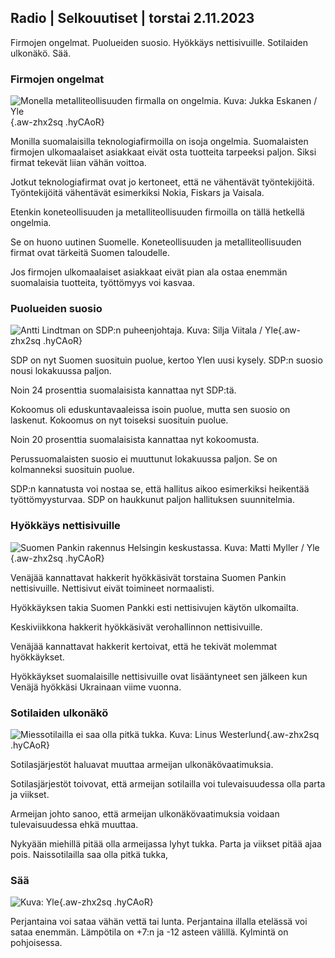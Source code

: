 ## Radio \| Selkouutiset \| torstai 2.11.2023

Firmojen ongelmat. Puolueiden suosio. Hyökkäys nettisivuille. Sotilaiden ulkonäkö. Sää.

### Firmojen ongelmat

![Monella metalliteollisuuden firmalla on ongelmia. Kuva: Jukka Eskanen / Yle](https://images.cdn.yle.fi/image/upload/c_crop,h_2268,w_4031,x_0,y_410/ar_1.7777777777777777,c_fill,g_faces,h_675,w_1200/dpr_1.0/q_auto:eco/f_auto/fl_lossy/v1698216498/39-11907536538b9d499762){.aw-zhx2sq .hyCAoR}

Monilla suomalaisilla teknologiafirmoilla on isoja ongelmia. Suomalaisten firmojen ulkomaalaiset asiakkaat eivät osta tuotteita tarpeeksi paljon. Siksi firmat tekevät liian vähän voittoa.

Jotkut teknologiafirmat ovat jo kertoneet, että ne vähentävät työntekijöitä. Työntekijöitä vähentävät esimerkiksi Nokia, Fiskars ja Vaisala.

Etenkin koneteollisuuden ja metalliteollisuuden firmoilla on tällä hetkellä ongelmia.

Se on huono uutinen Suomelle. Koneteollisuuden ja metalliteollisuuden firmat ovat tärkeitä Suomen taloudelle.

Jos firmojen ulkomaalaiset asiakkaat eivät pian ala ostaa enemmän suomalaisia tuotteita, työttömyys voi kasvaa.

### Puolueiden suosio

![Antti Lindtman on SDP:n puheenjohtaja. Kuva: Silja Viitala / Yle](https://images.cdn.yle.fi/image/upload/c_crop,h_2241,w_3984,x_0,y_0/ar_1.7777777777777777,c_fill,g_faces,h_675,w_1200/dpr_1.0/q_auto:eco/f_auto/fl_lossy/v1696930784/39-118400565251b6be058f){.aw-zhx2sq .hyCAoR}

SDP on nyt Suomen suosituin puolue, kertoo Ylen uusi kysely. SDP:n suosio nousi lokakuussa paljon.

Noin 24 prosenttia suomalaisista kannattaa nyt SDP:tä.

Kokoomus oli eduskuntavaaleissa isoin puolue, mutta sen suosio on laskenut. Kokoomus on nyt toiseksi suosituin puolue.

Noin 20 prosenttia suomalaisista kannattaa nyt kokoomusta.

Perussuomalaisten suosio ei muuttunut lokakuussa paljon. Se on kolmanneksi suosituin puolue.

SDP:n kannatusta voi nostaa se, että hallitus aikoo esimerkiksi heikentää työttömyysturvaa. SDP on haukkunut paljon hallituksen suunnitelmia.

### Hyökkäys nettisivuille

![Suomen Pankin rakennus Helsingin keskustassa. Kuva: Matti Myller / Yle ](https://images.cdn.yle.fi/image/upload/c_crop,h_1391,w_2472,x_0,y_112/ar_1.7777777777777777,c_fill,g_faces,h_675,w_1200/dpr_1.0/q_auto:eco/f_auto/fl_lossy/v1587997073/39-6686595ea6e8fc70cab){.aw-zhx2sq .hyCAoR}

Venäjää kannattavat hakkerit hyökkäsivät torstaina Suomen Pankin nettisivuille. Nettisivut eivät toimineet normaalisti.

Hyökkäyksen takia Suomen Pankki esti nettisivujen käytön ulkomailta.

Keskiviikkona hakkerit hyökkäsivät verohallinnon nettisivuille.

Venäjää kannattavat hakkerit kertoivat, että he tekivät molemmat hyökkäykset.

Hyökkäykset suomalaisille nettisivuille ovat lisääntyneet sen jälkeen kun Venäjä hyökkäsi Ukrainaan viime vuonna.

### Sotilaiden ulkonäkö

![Miessotilailla ei saa olla pitkä tukka. Kuva: Linus Westerlund](https://images.cdn.yle.fi/image/upload/c_crop,h_3375,w_6000,x_0,y_522/ar_1.7777777777777777,c_fill,g_faces,h_675,w_1200/dpr_1.0/q_auto:eco/f_auto/fl_lossy/v1688460639/39-113784464a3db01e8a65){.aw-zhx2sq .hyCAoR}

Sotilasjärjestöt haluavat muuttaa armeijan ulkonäkövaatimuksia.

Sotilasjärjestöt toivovat, että armeijan sotilailla voi tulevaisuudessa olla parta ja viikset.

Armeijan johto sanoo, että armeijan ulkonäkövaatimuksia voidaan tulevaisuudessa ehkä muuttaa.

Nykyään miehillä pitää olla armeijassa lyhyt tukka. Parta ja viikset pitää ajaa pois. Naissotilailla saa olla pitkä tukka,

### Sää

![ Kuva: Yle](https://images.cdn.yle.fi/image/upload/c_crop,h_1080,w_1919,x_0,y_0/ar_1.7777777777777777,c_fill,g_faces,h_675,w_1200/dpr_1.0/q_auto:eco/f_auto/fl_lossy/v1698940434/39-11951316543c5fbc620f){.aw-zhx2sq .hyCAoR}

Perjantaina voi sataa vähän vettä tai lunta. Perjantaina illalla etelässä voi sataa enemmän. Lämpötila on +7:n ja -12 asteen välillä. Kylmintä on pohjoisessa.
